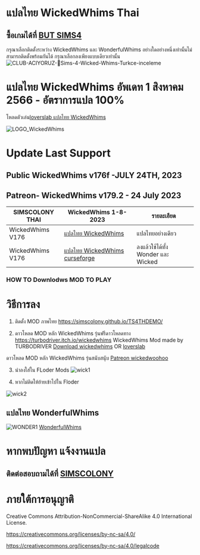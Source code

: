 
# แปลไทย WickedWhims Thai
## ซื้อเกมได้ที่ [BUT SIMS4](https://www.cdkeys.com/pc/games/the-sims-4-standard-edition-pc-cd-key-origin?mw_aref=simscolony)

กรุณาเลือกติดตั้งระหว่าง WickedWhims และ WonderfulWhims อย่างใดอย่างหนึ่งเท่านั้นไม่สามารถติดตั้งพร้อมกันได้
กรุณาเลือกลงเพียงแบบเดียวเท่านั้น
![CLUB-ACIYORUZ-💓Sims-4-Wicked-Whims-Turkce-inceleme](https://user-images.githubusercontent.com/13219372/127035913-4855b0af-ebc4-4239-9b25-57c0f2bb4267.jpg)


# แปลไทย WickedWhims อัพเดท 1 สิงหาคม 2566 - อัตราการแปล 100%
โหลดตัวเล่น[loverslab แปลไทย WickedWhims](https://www.loverslab.com/files/file/5755-sims-4-wickedwhims-thai-support-wickedwhims-v167c-18-december-2021/)


![LOGO_WickedWhims](https://img.itch.zone/aW1nLzMzMDExODAucG5n/original/mSNqg3.png)
# Update Last Support 
## Public WickedWhims v176f -JULY 24TH, 2023  
## Patreon- WickedWhims v179.2 - 24 July 2023 

| SIMSCOLONY THAI| WickedWhims 1-8-2023|รายละเอียด|
| ------------- | ------------- | ------------- |
| WickedWhims V176| [แปลไทย WickedWhims ](https://github.com/simscolony/WickedWhimsTH/blob/main/%5BSIMSCOLONY%5D%20WickedWhims_TH_2023.package)  |แปลไทยอย่างเดียว|
| WickedWhims V176| [แปลไทย WickedWhims curseforge](https://www.curseforge.com/sims4/mods/wonderfulwhims-thai-translation)| ลงแล้วใช้ได้ทั้ง Wonder และ Wicked|


### HOW TO Downlodws MOD TO PLAY

# วิธีการลง
1. ติดตั้ง MOD ภาพไทย
https://simscolony.github.io/TS4THDEMO/

2. ดาวโหลด MOD หลัก WickedWhims  รุ่นฟรีดาวโหลดทาง
https://turbodriver.itch.io/wickedwhims
WickedWhims Mod made by TURBODRIVER   [Download wickedwhims](https://wickedwhimsmod.com/download/) OR
[loverslab](https://www.loverslab.com/files/file/5755-sims-4-thai-translation-for-wickedwhims-435140c-16-april-2019/)


ดาวโหลด MOD หลัก WickedWhims  รุ่นสนับสนุับ
[Patreon wickedwoohoo](https://www.patreon.com/wickedwoohoo)


3. นำลงใส่ใน FLoder Mods
![wick1](https://images2.imgbox.com/13/a1/kwvL8UYq_o.jpg)

5. หากไม่ติดให้ย้ายเข้าไปใน Floder

![wick2](https://user-images.githubusercontent.com/13219372/127035833-41096a39-6cce-4852-8207-d3f88aae143a.jpg)



## แปลไทย WonderfulWhims

![WONDER1](https://img.itch.zone/aW1nLzQyNjc4NDEucG5n/original/bivTAu.png)
[WonderfulWhims](https://simscolony.github.io/WonderfulWhims_Traditional_THAI)


# หากพบปัญหา แจ้งงานแปล
## ติดต่อสอบถามได้ที่ [SIMSCOLONY](https://www.facebook.com/SimsColony/)

# ภายใต้การอนุญาติ 

Creative Commons Attribution-NonCommercial-ShareAlike 4.0 International License.

https://creativecommons.org/licenses/by-nc-sa/4.0/

https://creativecommons.org/licenses/by-nc-sa/4.0/legalcode

